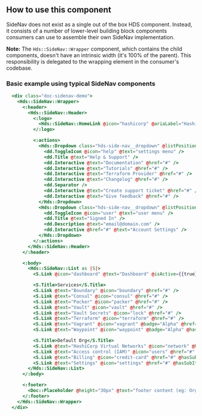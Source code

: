 ## How to use this component

SideNav does not exist as a single out of the box HDS component. Instead, it consists of a number of lower-level building block components consumers can use to assemble their own SideNav implementation.

**Note:** The `Hds::SideNav::Wrapper` component, which contains the child components, doesn't have an intrinsic width (it's 100% of the parent). This responsibility is delegated to the wrapping element in the consumer's codebase.

### Basic example using typical SideNav components

```handlebars
  <div class="doc-sidenav-demo">
    <Hds::SideNav::Wrapper>
      <:header>
        <Hds::SideNav::Header>
          <:logo>
            <Hds::SideNav::HomeLink @icon="hashicorp" @ariaLabel="HashiCorp" @href="#" />
          </:logo>

          <:actions>
            <Hds::Dropdown class="hds-side-nav__dropdown" @listPosition="left" as |dd|>
              <dd.ToggleIcon @icon="help" @text="settings menu" />
              <dd.Title @text="Help & Support" />
              <dd.Interactive @text="Documentation" @href="#" />
              <dd.Interactive @text="Tutorials" @href="#" />
              <dd.Interactive @text="Terraform Provider" @href="#" />
              <dd.Interactive @text="Changelog" @href="#" />
              <dd.Separator />
              <dd.Interactive @text="Create support ticket" @href="#" />
              <dd.Interactive @text="Give feedback" @href="#" />
            </Hds::Dropdown>
            <Hds::Dropdown class="hds-side-nav__dropdown" @listPosition="left" as |dd|>
              <dd.ToggleIcon @icon="user" @text="user menu" />
              <dd.Title @text="Signed In" />
              <dd.Description @text="email@domain.com" />
              <dd.Interactive @href="#" @text="Account Settings" />
            </Hds::Dropdown>
          </:actions>
        </Hds::SideNav::Header>
      </:header>

      <:body>
        <Hds::SideNav::List as |S|>
          <S.Link @icon="dashboard" @text="Dashboard" @isActive={{true}} />

          <S.Title>Services</S.Title>
          <S.Link @text="Boundary" @icon="boundary" @href="#" />
          <S.Link @text="Consul" @icon="consul" @href="#" />
          <S.Link @text="Packer" @icon="packer" @href="#" />
          <S.Link @text="Vault" @icon="vault" @href="#" />
          <S.Link @text="Vault Secrets" @icon="lock" @href="#" />
          <S.Link @text="Terraform" @icon="terraform" @href="#" />
          <S.Link @text="Vagrant" @icon="vagrant" @badge="Alpha" @href="#" />
          <S.Link @text="Waypoint" @icon="waypoint" @badge="Alpha" @hasSubItems={{true}} />

          <S.Title>Default Org</S.Title>
          <S.Link @text="HashiCorp Virtual Networks" @icon="network" @href="#" />
          <S.Link @text="Access control (IAM)" @icon="users" @href="#" @hasSubItems={{true}} />
          <S.Link @text="Billing" @icon="credit-card" @href="#" @hasSubItems={{true}} />
          <S.Link @text="Settings" @icon="settings" @href="#" @hasSubItems={{true}} />
        </Hds::SideNav::List>
      </:body>

      <:footer>
        <Doc::Placeholder @height="30px" @text="footer content (eg: OrgSelect/ContextSwitcher)" @background="#e4e4e4" />
      </:footer>
    </Hds::SideNav::Wrapper>
  </div>
```